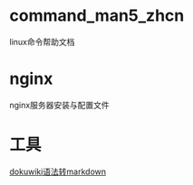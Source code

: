 command_man5_zhcn
=========
linux命令帮助文档

nginx
=========
nginx服务器安装与配置文件


# 工具

[dokuwiki语法转markdown](./tools/doku2markdown.md)
